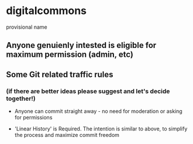 # digitalcommons
provisional name

## Anyone genuienly intested is eligible for maximum permission (admin, etc)

## Some Git related traffic rules

### (if there are better ideas please suggest and let's decide together!)

- Anyone can commit straight away  - no need for moderation or asking for permissions

- 'Linear History' is Required.  The intention is similar to above, to simplify the process and maximize commit freedom



